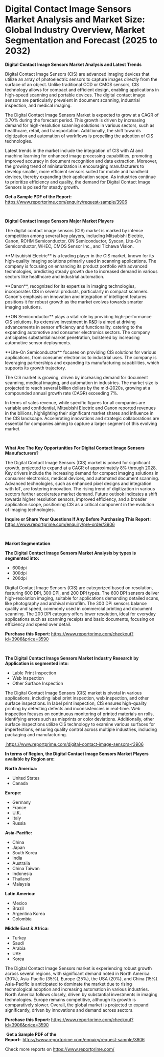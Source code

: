 <p><h1>Digital Contact Image Sensors Market Analysis and Market Size: Global Industry Overview, Market Segmentation and Forecast (2025 to 2032)</h1></p><p><strong>Digital Contact Image Sensors Market Analysis and Latest Trends</strong></p>
<p><p>Digital Contact Image Sensors (CIS) are advanced imaging devices that utilize an array of photoelectric sensors to capture images directly from the surface of an object. Unlike traditional CCD or CMOS sensors, CIS technology allows for compact and efficient design, enabling applications in high-speed scanning and portable devices. The digital contact image sensors are particularly prevalent in document scanning, industrial inspection, and medical imaging.</p><p>The Digital Contact Image Sensors Market is expected to grow at a CAGR of 3.70% during the forecast period. This growth is driven by increasing demand for high-resolution scanning solutions in various sectors, such as healthcare, retail, and transportation. Additionally, the shift towards digitization and automation of workflows is propelling the adoption of CIS technologies.</p><p>Latest trends in the market include the integration of CIS with AI and machine learning for enhanced image processing capabilities, promoting improved accuracy in document recognition and data extraction. Moreover, the growing trend of miniaturization is encouraging manufacturers to develop smaller, more efficient sensors suited for mobile and handheld devices, thereby expanding their application scope. As industries continue to prioritize efficiency and quality, the demand for Digital Contact Image Sensors is poised for steady growth.</p></p>
<p><strong>Get a Sample PDF of the Report:&nbsp;</strong> <a href="https://www.reportprime.com/enquiry/request-sample/3906?utm_campaign=2636&utm_medium=2&utm_source=Github&utm_content=ia&utm_term=18032025&utm_id=digital-contact-image-sensors">https://www.reportprime.com/enquiry/request-sample/3906</a></p>
<p>&nbsp;</p>
<p><strong>Digital Contact Image Sensors Major Market Players</strong></p>
<p><p>The digital contact image sensors (CIS) market is marked by intense competition among several key players, including Mitsubishi Electric, Canon, ROHM Semiconductor, ON Semiconductor, Syscan, Lite-On Semiconductor, WHEC, CMOS Sensor Inc., and Tichawa Vision. </p><p>**Mitsubishi Electric** is a leading player in the CIS market, known for its high-quality imaging solutions primarily used in scanning applications. The company is focusing on enhancing its product portfolio with advanced technologies, predicting steady growth due to increased demand in various sectors like healthcare and industrial automation. </p><p>**Canon**, recognized for its expertise in imaging technologies, incorporates CIS in several products, particularly in compact scanners. Canon's emphasis on innovation and integration of intelligent features positions it for robust growth as the market evolves towards smarter imaging solutions. </p><p>**ON Semiconductor** plays a vital role by providing high-performance CIS solutions. Its extensive investment in R&D is aimed at driving advancements in sensor efficiency and functionality, catering to the expanding automotive and consumer electronics sectors. The company anticipates substantial market penetration, bolstered by increasing automotive sensor deployments.</p><p>**Lite-On Semiconductor** focuses on providing CIS solutions for various applications, from consumer electronics to industrial uses. The company is leveraging partnerships and expanding its manufacturing capabilities, which supports its growth trajectory.</p><p>The CIS market is growing, driven by increasing demand for document scanning, medical imaging, and automation in industries. The market size is projected to reach several billion dollars by the mid-2020s, growing at a compounded annual growth rate (CAGR) exceeding 7%. </p><p>In terms of sales revenue, while specific figures for all companies are variable and confidential, Mitsubishi Electric and Canon reported revenues in the billions, highlighting their significant market shares and influence in the CIS landscape. Accelerating innovations and strategic collaborations are essential for companies aiming to capture a larger segment of this evolving market.</p></p>
<p>&nbsp;</p>
<p><strong>What Are The Key Opportunities For Digital Contact Image Sensors Manufacturers?</strong></p>
<p><p>The Digital Contact Image Sensors (CIS) market is poised for significant growth, projected to expand at a CAGR of approximately 8% through 2028. Key drivers include the increasing demand for compact imaging solutions in consumer electronics, medical devices, and automated document scanning. Advanced technologies, such as enhanced pixel designs and integration with IoT, are fostering innovation. The rising trend of digitization in various sectors further accelerates market demand. Future outlook indicates a shift towards higher resolution sensors, improved efficiency, and a broader application scope, positioning CIS as a critical component in the evolution of imaging technologies.</p></p>
<p><strong>Inquire or Share Your Questions If Any Before Purchasing This Report:</strong> <a href="https://www.reportprime.com/enquiry/pre-order/3906?utm_campaign=2636&utm_medium=2&utm_source=Github&utm_content=ia&utm_term=18032025&utm_id=digital-contact-image-sensors">https://www.reportprime.com/enquiry/pre-order/3906</a></p>
<p>&nbsp;</p>
<p><strong>Market Segmentation</strong></p>
<p><strong>The Digital Contact Image Sensors Market Analysis by types is segmented into:</strong></p>
<p><ul><li>600dpi</li><li>300dpi</li><li>200dpi</li></ul></p>
<p><p>Digital Contact Image Sensors (CIS) are categorized based on resolution, featuring 600 DPI, 300 DPI, and 200 DPI types. The 600 DPI sensors deliver high-resolution imaging, suitable for applications demanding detailed scans, like photography and archival microfilm. The 300 DPI sensors balance quality and speed, commonly used in commercial printing and document scanning. The 200 DPI category offers lower resolution, ideal for everyday applications such as scanning receipts and basic documents, focusing on efficiency and speed over detail.</p></p>
<p><strong>Purchase this Report:&nbsp;</strong><a href="https://www.reportprime.com/checkout?id=3906&price=3590&utm_campaign=2636&utm_medium=2&utm_source=Github&utm_content=ia&utm_term=18032025&utm_id=digital-contact-image-sensors">https://www.reportprime.com/checkout?id=3906&price=3590</a></p>
<p>&nbsp;</p>
<p><strong>The Digital Contact Image Sensors Market Industry Research by Application is segmented into:</strong></p>
<p><ul><li>Lable Print Inspection</li><li>Web Inspection</li><li>Other Surface Inspection</li></ul></p>
<p><p>The Digital Contact Image Sensors (CIS) market is pivotal in various applications, including label print inspection, web inspection, and other surface inspections. In label print inspection, CIS ensures high-quality printing by detecting defects and inconsistencies in real-time. Web inspection focuses on continuous monitoring of printed materials on rolls, identifying errors such as misprints or color deviations. Additionally, other surface inspections utilize CIS technology to examine various surfaces for imperfections, ensuring quality control across multiple industries, including packaging and manufacturing.</p></p>
<p><a href="https://www.reportprime.com/digital-contact-image-sensors-r3906?utm_campaign=2636&utm_medium=2&utm_source=Github&utm_content=ia&utm_term=18032025&utm_id=digital-contact-image-sensors">&nbsp;https://www.reportprime.com/digital-contact-image-sensors-r3906</a></p>
<p><strong>In terms of Region, the Digital Contact Image Sensors Market Players available by Region are:</strong></p>
<p>
    <p> <strong> North America: </strong>
        <ul>
            <li>United States</li>
            <li>Canada</li>
        </ul>
        </p> 
    <p> <strong> Europe: </strong>
        <ul>
            <li>Germany</li>
            <li>France</li>
            <li>U.K.</li>
            <li>Italy</li>
            <li>Russia</li>
        </ul>
        </p> 
    <p> <strong> Asia-Pacific: </strong>
        <ul>
            <li>China</li>
            <li>Japan</li>
            <li>South Korea</li>
            <li>India</li>
            <li>Australia</li>
            <li>China Taiwan</li>
            <li>Indonesia</li>
            <li>Thailand</li>
            <li>Malaysia</li>
        </ul>
        </p> 
    <p> <strong> Latin America: </strong>
        <ul>
            <li>Mexico</li>
            <li>Brazil</li>
            <li>Argentina Korea</li>
            <li>Colombia</li>
        </ul>
        </p> 
    <p> <strong> Middle East & Africa: </strong>
        <ul>
            <li>Turkey</li>
            <li>Saudi</li>
            <li>Arabia</li>
            <li>UAE</li>
            <li>Korea</li>
        </ul>
    </p>
    </p>
<p><p>The Digital Contact Image Sensors market is experiencing robust growth across several regions, with significant demand noted in North America (30%), Asia-Pacific (35%), Europe (25%), the USA (20%), and China (15%). Asia-Pacific is anticipated to dominate the market due to rising technological adoption and increasing automation in various industries. North America follows closely, driven by substantial investments in imaging technologies. Europe remains competitive, although its growth is comparatively slower. Overall, the global market is projected to expand significantly, driven by innovations and demand across sectors.</p></p>
<p><strong>Purchase this Report: </strong><a href="https://www.reportprime.com/checkout?id=3906&price=3590&utm_campaign=2636&utm_medium=2&utm_source=Github&utm_content=ia&utm_term=18032025&utm_id=digital-contact-image-sensors">https://www.reportprime.com/checkout?id=3906&price=3590</a></p>
<p>&nbsp;<strong>Get a Sample PDF of the Report:&nbsp;&nbsp;</strong><a href="https://www.reportprime.com/enquiry/request-sample/3906?utm_campaign=2636&utm_medium=2&utm_source=Github&utm_content=ia&utm_term=18032025&utm_id=digital-contact-image-sensors">https://www.reportprime.com/enquiry/request-sample/3906</a></p>
<p><strong></strong></p>
<p>Check more reports on <a href="https://www.reportprime.com/?utm_campaign=2636&utm_medium=2&utm_source=Github&utm_content=ia&utm_term=18032025&utm_id=digital-contact-image-sensors">https://www.reportprime.com/</a></p>